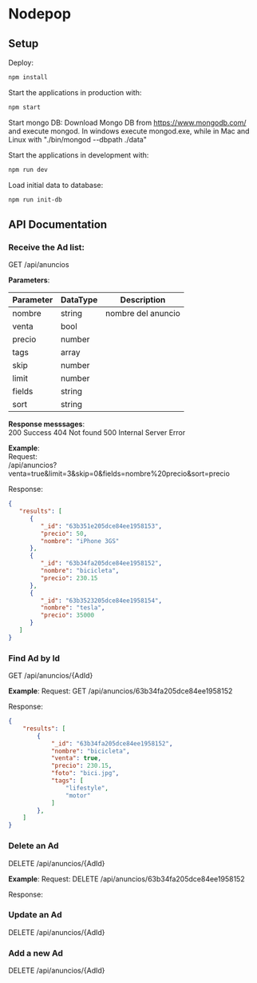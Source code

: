 # Nodepop

## Setup

Deploy:

```sh
npm install
```

Start the applications in production with:

```sh
npm start 
```

Start mongo DB:
Download Mongo DB from https://www.mongodb.com/ and execute mongod. In windows execute mongod.exe, while in Mac and Linux with "./bin/mongod --dbpath ./data"

Start the applications in development with:

```sh
npm run dev 
```

Load initial data to database:

```sh
npm run init-db
```


## API Documentation 

### Receive the Ad list:
GET /api/anuncios

**Parameters**:

| **Parameter** | **DataType** | **Description**    |
|---------------|--------------|--------------------|
| nombre        | string       | nombre del anuncio |
| venta         | bool         |                    |
| precio        | number       |                    |
| tags          | array        |                    |
| skip          | number       |                    |
| limit         | number       |                    |
| fields        | string       |                    |
| sort          | string       |                    |

**Response messsages**: <br />
200 Success
404 Not found
500 Internal Server Error


**Example**: <br />
Request: <br />
/api/anuncios?venta=true&limit=3&skip=0&fields=nombre%20precio&sort=precio <br />

Response:
```json
{
   "results": [
      {
         "_id": "63b351e205dce84ee1958153",
         "precio": 50,
         "nombre": "iPhone 3GS"
      },
      {
         "_id": "63b34fa205dce84ee1958152",
         "nombre": "bicicleta",
         "precio": 230.15
      },
      {
         "_id": "63b3523205dce84ee1958154",
         "nombre": "tesla",
         "precio": 35000
      }
   ]
}
```

### Find Ad by Id
GET /api/anuncios/{AdId}

**Example**:
Request: GET /api/anuncios/63b34fa205dce84ee1958152

Response:
```json
{
    "results": [
        {
            "_id": "63b34fa205dce84ee1958152",
            "nombre": "bicicleta",
            "venta": true,
            "precio": 230.15,
            "foto": "bici.jpg",
            "tags": [
                "lifestyle",
                "motor"
            ]
        },
    ]
}
```

### Delete an Ad 
DELETE /api/anuncios/{AdId}

**Example**:
Request: DELETE /api/anuncios/63b34fa205dce84ee1958152

Response:

### Update an Ad 
DELETE /api/anuncios/{AdId}

### Add a new Ad 
DELETE /api/anuncios/{AdId}




